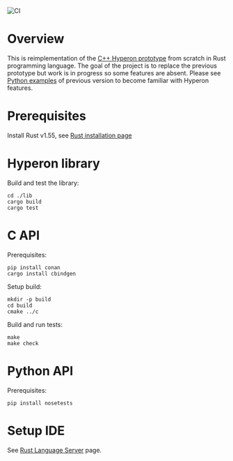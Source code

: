 ![CI](https://github.com/trueagi-io/hyperon-experimental/actions/workflows/ci.yml/badge.svg)

# Overview

This is reimplementation of the [C++ Hyperon prototype](https://github.com/trueagi-io/hyperon) from scratch in Rust programming language.
The goal of the project is to replace the previous prototype but work is in progress so some features are absent.
Please see [Python examples](https://github.com/trueagi-io/hyperon/tree/master/python/tests) of previous version to become familiar with Hyperon features.

# Prerequisites

Install Rust v1.55, see [Rust installation
page](https://www.rust-lang.org/tools/install)

# Hyperon library

Build and test the library:
```
cd ./lib
cargo build
cargo test
```

# C API

Prerequisites:
```
pip install conan
cargo install cbindgen
```

Setup build:
```
mkdir -p build
cd build
cmake ../c
```

Build and run tests:
```
make
make check
```

# Python API

Prerequisites:
```
pip install nosetests
```

# Setup IDE

See [Rust Language Server](https://github.com/rust-lang/rls) page.
